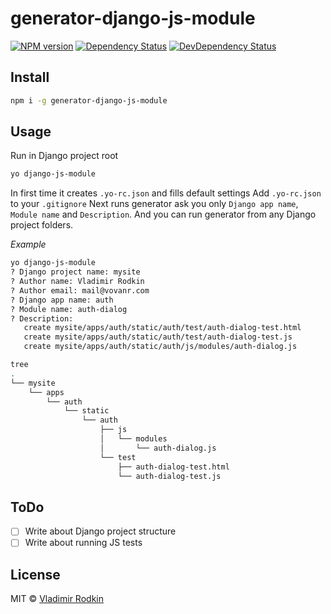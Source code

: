 # generator-django-js-module

[![NPM version][npm-image]][npm-url]
[![Dependency Status][depstat-image]][depstat-url]
[![DevDependency Status][depstat-dev-image]][depstat-dev-url]

## Install
```sh
npm i -g generator-django-js-module
```

## Usage
Run in Django project root
```sh
yo django-js-module
```
In first time it creates `.yo-rc.json` and fills default settings
Add `.yo-rc.json` to your `.gitignore`
Next runs generator ask you only `Django app name`, `Module name` and `Description`. And you can run generator from any Django project folders.

*Example*
```sh
yo django-js-module
? Django project name: mysite
? Author name: Vladimir Rodkin
? Author email: mail@vovanr.com
? Django app name: auth
? Module name: auth-dialog
? Description:
   create mysite/apps/auth/static/auth/test/auth-dialog-test.html
   create mysite/apps/auth/static/auth/test/auth-dialog-test.js
   create mysite/apps/auth/static/auth/js/modules/auth-dialog.js
```
```sh
tree
.
└── mysite
    └── apps
        └── auth
            └── static
                └── auth
                    ├── js
                    │   └── modules
                    │       └── auth-dialog.js
                    └── test
                        ├── auth-dialog-test.html
                        └── auth-dialog-test.js
```

## ToDo
- [ ] Write about Django project structure
- [ ] Write about running JS tests

## License
MIT © [Vladimir Rodkin](https://github.com/VovanR)


[npm-url]: https://npmjs.org/package/generator-django-js-module
[npm-image]: http://img.shields.io/npm/v/generator-django-js-module.svg

[depstat-url]: https://david-dm.org/VovanR/generator-django-js-module
[depstat-image]: https://david-dm.org/VovanR/generator-django-js-module.svg

[depstat-dev-url]: https://david-dm.org/VovanR/generator-django-js-module
[depstat-dev-image]: https://david-dm.org/VovanR/generator-django-js-module/dev-status.svg
